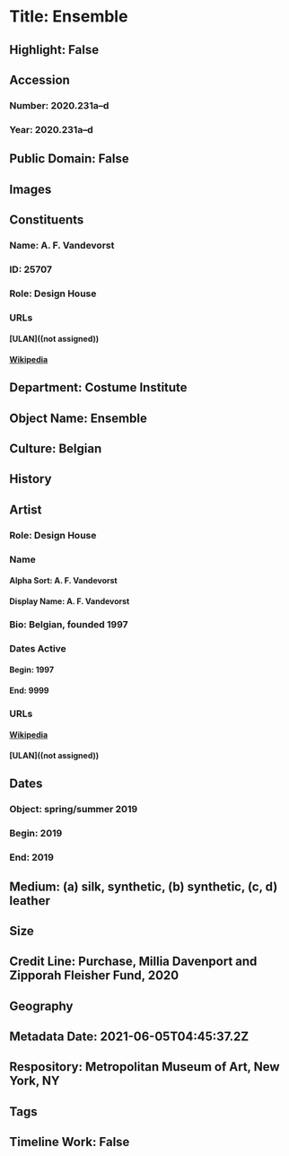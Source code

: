 # Title: Ensemble
## Highlight: False
## Accession
### Number: 2020.231a–d
### Year: 2020.231a–d
## Public Domain: False
## Images
## Constituents
### Name: A. F. Vandevorst
### ID: 25707
### Role: Design House
### URLs
#### [ULAN]((not assigned))
#### [Wikipedia](https://www.wikidata.org/wiki/Q53115453)
## Department: Costume Institute
## Object Name: Ensemble
## Culture: Belgian
## History
## Artist
### Role: Design House
### Name
#### Alpha Sort: A. F. Vandevorst
#### Display Name: A. F. Vandevorst
### Bio: Belgian, founded 1997
### Dates Active
#### Begin: 1997
#### End: 9999
### URLs
#### [Wikipedia](https://www.wikidata.org/wiki/Q53115453)
#### [ULAN]((not assigned))
## Dates
### Object: spring/summer 2019
### Begin: 2019
### End: 2019
## Medium: (a) silk, synthetic, (b) synthetic, (c, d) leather
## Size
## Credit Line: Purchase, Millia Davenport and Zipporah Fleisher Fund, 2020
## Geography
## Metadata Date: 2021-06-05T04:45:37.2Z
## Respository: Metropolitan Museum of Art, New York, NY
## Tags
## Timeline Work: False